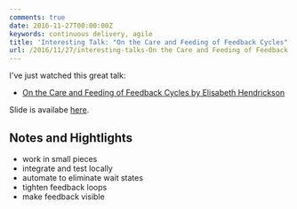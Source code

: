```yaml
---
comments: true
date: 2016-11-27T00:00:00Z
keywords: continuous delivery, agile
title: 'Interesting Talk: "On the Care and Feeding of Feedback Cycles"'
url: /2016/11/27/interesting-talks-On the Care and Feeding of Feedback Cycles/
---
```


I've just watched this great talk:

- [On the Care and Feeding of Feedback Cycles by Elisabeth Hendrickson](https://www.youtube.com/watch?v=91nAd6sLamI)

Slide is availabe [here](http://flowcon.org/flowcon-sanfran-2013/presentation/On%20the%20Care%20and%20Feeding%20of%20Feedback%20Cycles).

## Notes and Hightlights

- work in small pieces
- integrate and test locally
- automate to eliminate wait states
- tighten feedback loops
- make feedback visible

